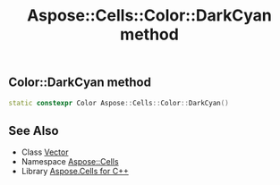 ﻿---
title: Aspose::Cells::Color::DarkCyan method
linktitle: DarkCyan
second_title: Aspose.Cells for C++ API Reference
description: 'How to use DarkCyan method of Aspose::Cells::Color class in C++.'
type: docs
weight: 900
url: /cpp/aspose.cells/color/darkcyan/
---
## Color::DarkCyan method




```cpp
static constexpr Color Aspose::Cells::Color::DarkCyan()
```

## See Also

* Class [Vector](../../vector/)
* Namespace [Aspose::Cells](../../)
* Library [Aspose.Cells for C++](../../../)
